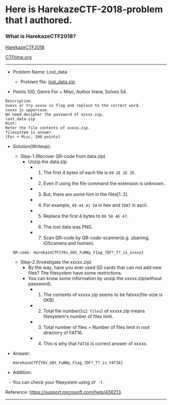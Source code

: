 # Here is HarekazeCTF-2018-problem that I authored.

### What is HarekazeCTF2018?
[HarekazeCTF2018](https:/harekaze.com/ctf.html)

[CTFtime.org](https://ctftime.org/event/549)


---

- Problem Name: Lost_data
    - Problem file: [lost_data.zip](https://github.com/hiww/HarekazeCTF-2018/lost_data.zip)
    
- Points 100, Genre For + Misc, Author hiww, Solves 54.

```
Description
Guess or try xxxxx in flag and replace to the correct word.
xxxxx is uppercase.
No need decipher the password of xxxxx.zip.
lost_data.zip
Hint:
Refer the file contents of xxxxx.zip.
filesystem is answer.
(For + Misc, 100 points)
```


- Solution(Writeup):

    - Step-1.(Recover QR-code from data.zip)
        - Unzip the data.zip.
            - 1. The first 4 bytes of each file is `89 2E 2E 2E`.
            - 2. Even if using the file command the extension is unknown.
            - 3. But, there are some hint in the files[1..3].
            - 4. For example, `49 44 41 54` in hex and `IDAT` in ascii.
            - 5. Replace the first 4 bytes to `89 50 4E 47`. 
            - 6. The lost data was PNG.
            - 7. Scan QR-code by QR-code-scanner(e.g. zbarimg, iOScamera and human).
            
    `QR-code: HarekazeCTF{Y0u_G0t_FuNNy_F1ag_?DF?_T?_is_xxxxx}`
    
    - Step-2.(Investigate the xxxxx.zip)
        - By the way, have you ever used SD cards that can not add new files? The filesystem have some restrictions.
        - You can know some information by unzip the xxxxx.zip(without password).
            - 1. The contents of xxxxx.zip seems to be fatxxx(file-size is 0KB).
            - 2. Total file number(`512 files`) of xxxxx.zip means filesystem's number of files limit.
            - 3. Total number of files = Number of files limit in root directory of FAT16.
            - 4. This is why that `FAT16` is correct answer of xxxxx.

- Answer:

    `HarekazeCTF{Y0u_G0t_FuNNy_F1ag_?DF?_T?_is_FAT16}`

- Addition:

    - You can check your filesystem using `df -T`.

Reference: https://support.microsoft.com/help/436213.

---
